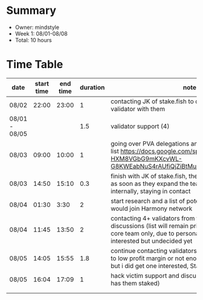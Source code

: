 # Summary
* Owner: mindstyle
* Week 1: 08/01-08/08
* Total: 10 hours

# Time Table
| date  | start time  | end time | duration  |  note |
|---|---|---|---|---|
| 08/02  | 22:00 | 23:00 | 1 | contacting JK of stake.fish to discuss harmony validator with them  |
| 08/01 - 08/05 | |  | 1.5 |  validator support (4) |
| 08/03  | 09:00 | 10:00 | 1 | going over PVA delegations and candidates + making a list https://docs.google.com/spreadsheets/d/1-HXM8VGbG9mKXcvWL-G8KWEabNuS4rAUfiQjZiBtMuE/edit#gid=1916020388  |
| 08/03  | 14:50  | 15:10  |  0.3 | finish with JK of stake.fish, they will join as a validator as soon as they expand the team and capacities internally, staying in contact  |
|  08/04 |  01:30 |  3:30 |  2 | start research and a list of potential validators that would join Harmony network  |
| 08/04  |  11:45 |  13:50 | 2  |  contacting 4+ validators from that list and engaging in discussions (list will remain private, accessible to the core team only, due to personal contacts), 2 are interested but undecided yet |
| 08/05  | 14:05  |  15:55  | 1.8 |  continue contacting validators, most are declining due to low profit margin or not enough delegation offered, but i did get one interested, Stakesquid |
| 08/05  | 16:04  |  17:09  |  1 |  hack victim support and discussing saving tokens (he has them staked) |
|   |   |    |   |   |
|   |   |    |   |   |
